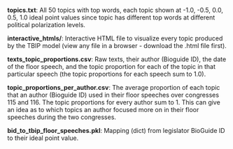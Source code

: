 **topics.txt**: All 50 topics with top words, each topic shown at -1.0, -0.5, 0.0, 0.5, 1.0 ideal point values since topic has different top words at different political polarization levels.

**interactive_htmls/**: Interactive HTML file to visualize every topic produced by the TBIP model (view any file in a browser - download the .html file first).

**texts_topic_proportions.csv**: Raw texts, their author (Bioguide ID), the date of the floor speech, and the topic proportion for each of the topic in that particular speech (the topic proportions for each speech sum to 1.0).

**topic_proportions_per_author.csv**: The average proportion of each topic that an author (Bioguide ID) used in their floor speeches over congresses 115 and 116. The topic proportions for every author sum to 1. This can give an idea as to which topics an author focused more on in their floor speeches during the two congresses.

**bid_to_tbip_floor_speeches.pkl**: Mapping (dict) from legislator BioGuide ID to their ideal point value. 